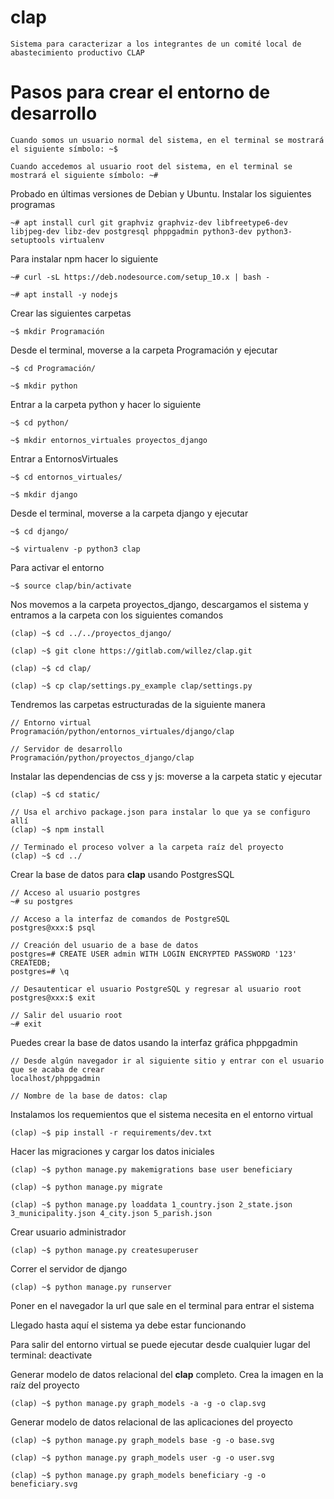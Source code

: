 # clap

    Sistema para caracterizar a los integrantes de un comité local de abastecimiento productivo CLAP

# Pasos para crear el entorno de desarrollo

    Cuando somos un usuario normal del sistema, en el terminal se mostrará el siguiente símbolo: ~$

    Cuando accedemos al usuario root del sistema, en el terminal se mostrará el siguiente símbolo: ~#

Probado en últimas versiones de Debian y Ubuntu. Instalar los siguientes programas

    ~# apt install curl git graphviz graphviz-dev libfreetype6-dev libjpeg-dev libz-dev postgresql phppgadmin python3-dev python3-setuptools virtualenv

Para instalar npm hacer lo siguiente

    ~# curl -sL https://deb.nodesource.com/setup_10.x | bash -

    ~# apt install -y nodejs

Crear las siguientes carpetas

    ~$ mkdir Programación

Desde el terminal, moverse a la carpeta Programación y ejecutar

    ~$ cd Programación/

    ~$ mkdir python

Entrar a la carpeta python y hacer lo siguiente

    ~$ cd python/

    ~$ mkdir entornos_virtuales proyectos_django

Entrar a EntornosVirtuales

    ~$ cd entornos_virtuales/

    ~$ mkdir django

Desde el terminal, moverse a la carpeta django y ejecutar

    ~$ cd django/

    ~$ virtualenv -p python3 clap

Para activar el entorno

    ~$ source clap/bin/activate

Nos movemos a la carpeta proyectos_django, descargamos el sistema y entramos a la carpeta con los siguientes comandos

    (clap) ~$ cd ../../proyectos_django/

    (clap) ~$ git clone https://gitlab.com/willez/clap.git

    (clap) ~$ cd clap/

    (clap) ~$ cp clap/settings.py_example clap/settings.py

Tendremos las carpetas estructuradas de la siguiente manera

    // Entorno virtual
    Programación/python/entornos_virtuales/django/clap

    // Servidor de desarrollo
    Programación/python/proyectos_django/clap

Instalar las dependencias de css y js: moverse a la carpeta static y ejecutar

    (clap) ~$ cd static/

    // Usa el archivo package.json para instalar lo que ya se configuro allí
    (clap) ~$ npm install

    // Terminado el proceso volver a la carpeta raíz del proyecto
    (clap) ~$ cd ../

Crear la base de datos para __clap__ usando PostgresSQL

    // Acceso al usuario postgres
    ~# su postgres

    // Acceso a la interfaz de comandos de PostgreSQL
    postgres@xxx:$ psql

    // Creación del usuario de a base de datos
    postgres=# CREATE USER admin WITH LOGIN ENCRYPTED PASSWORD '123' CREATEDB;
    postgres=# \q

    // Desautenticar el usuario PostgreSQL y regresar al usuario root
    postgres@xxx:$ exit

    // Salir del usuario root
    ~# exit

Puedes crear la base de datos usando la interfaz gráfica phppgadmin

    // Desde algún navegador ir al siguiente sitio y entrar con el usuario que se acaba de crear
    localhost/phppgadmin

    // Nombre de la base de datos: clap

Instalamos los requemientos que el sistema necesita en el entorno virtual

    (clap) ~$ pip install -r requirements/dev.txt

Hacer las migraciones y cargar los datos iniciales

    (clap) ~$ python manage.py makemigrations base user beneficiary

    (clap) ~$ python manage.py migrate

    (clap) ~$ python manage.py loaddata 1_country.json 2_state.json 3_municipality.json 4_city.json 5_parish.json

Crear usuario administrador

    (clap) ~$ python manage.py createsuperuser

Correr el servidor de django

    (clap) ~$ python manage.py runserver

Poner en el navegador la url que sale en el terminal para entrar el sistema

Llegado hasta aquí el sistema ya debe estar funcionando

Para salir del entorno virtual se puede ejecutar desde cualquier lugar del terminal: deactivate

Generar modelo de datos relacional del __clap__ completo. Crea la imagen en la raíz del proyecto

    (clap) ~$ python manage.py graph_models -a -g -o clap.svg

Generar modelo de datos relacional de las aplicaciones del proyecto

    (clap) ~$ python manage.py graph_models base -g -o base.svg

    (clap) ~$ python manage.py graph_models user -g -o user.svg

    (clap) ~$ python manage.py graph_models beneficiary -g -o beneficiary.svg